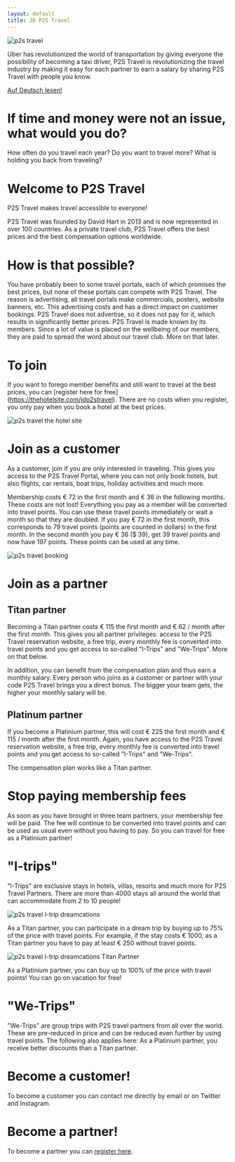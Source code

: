 ```yaml
---
layout: default
title: JD P2S Travel
---
```


<img class = "d-block w-100 img-fluid" src = "/ assets / FrontPage / P2S.png" alt = "p2s travel">

<p class="intro">Uber has revolutionized the world of transportation by giving everyone the possibility of becoming a taxi driver, P2S Travel is revolutionizing the travel industry by making it easy for each partner to earn a salary by sharing P2S Travel with people you know.</p>

[Auf Deutsch lesen!](https://jdtravelp2s.github.io/)

# If time and money were not an issue, what would you do?

How often do you travel each year? Do you want to travel more? What is holding you back from traveling?

# Welcome to P2S Travel

P2S Travel makes travel accessible to everyone!

P2S Travel was founded by David Hart in 2013 and is now represented in over 100 countries. As a private travel club, P2S Travel offers the best prices and the best compensation options worldwide.

# How is that possible?

You have probably been to some travel portals, each of which promises the best prices, but none of these portals can compete with P2S Travel. The reason is advertising, all travel portals make commercials, posters, website banners, etc. This advertising costs and has a direct impact on customer bookings. P2S Travel does not advertise, so it does not pay for it, which results in significantly better prices. P2S Travel is made known by its members. Since a lot of value is placed on the wellbeing of our members, they are paid to spread the word about our travel club. More on that later.

# To join

If you want to forego member benefits and still want to travel at the best prices, you can [register here for free] (https://thehotelsite.com/jdp2stravel). There are no costs when you register, you only pay when you book a hotel at the best prices.

<img class = "d-block w-100 img-fluid" src = "/ assets / FrontPage / thehotelsite.png" alt = "p2s travel the hotel site">

# Join as a customer

As a customer, join if you are only interested in traveling. This gives you access to the P2S Travel Portal, where you can not only book hotels, but also flights, car rentals, boat trips, holiday activities and much more.

Membership costs € 72 in the first month and € 36 in the following months. These costs are not lost! Everything you pay as a member will be converted into travel points. You can use these travel points immediately or wait a month
so that they are doubled. If you pay € 72 in the first month, this corresponds to 79 travel points (points are counted in dollars) in the first month. In the second month you pay € 36 ($ 39), get 39 travel points and now have 197 points. These points can be used at any time.

<img class = "d-block w-100 img-fluid" src = "/ assets / FrontPage / P2SBooking.png" alt = "p2s travel booking">

# Join as a partner

## Titan partner

Becoming a Titan partner costs € 115 the first month and € 62 / month after the first month. This gives you all partner privileges: access to the P2S Travel reservation website, a free trip, every monthly fee is converted into travel points and you get access to so-called "I-Trips" and "We-Trips". More on that below.

In addition, you can benefit from the compensation plan and thus earn a monthly salary. Every person who joins as a customer or partner with your code P2S Travel brings you a direct bonus. The bigger your team gets, the higher your monthly salary will be.

## Platinum partner

If you become a Platinium partner, this will cost € 225 the first month and € 115 / month after the first month. Again, you have access to the P2S Travel reservation website, a free trip, every monthly fee is converted into travel points and you get access to so-called "I-Trips" and "We-Trips".

The compensation plan works like a Titan partner.


# Stop paying membership fees

As soon as you have brought in three team partners, your membership fee will be paid. The fee will continue to be converted into travel points and can be used as usual even without you having to pay. So you can travel for free as a Platinium partner!

# "I-trips"

"I-Trips" are exclusive stays in hotels, villas, resorts and much more for P2S Travel Partners. There are more than 4000 stays all around the world that can accommodate from 2 to 10 people!

<img class = "d-block w-100 img-fluid" src = "/ assets / FrontPage / I-trip.png" alt = "p2s travel I-trip dreamcations">

As a Titan partner, you can participate in a dream trip by buying up to 75% of the price with travel points. For example, if the stay costs € 1000, as a Titan partner you have to pay at least € 250 without travel points.

<img class = "d-block w-100 img-fluid" src = "/ assets / FrontPage / India.jpg" alt = "p2s travel I-trip dreamcations Titan Partner">

As a Platinium partner, you can buy up to 100% of the price with travel points! You can go on vacation for free!

# "We-Trips"

"We-Trips" are group trips with P2S travel partners from all over the world. These are pre-reduced in price and can be reduced even further by using travel points. The following also applies here: As a Platinium partner, you receive better discounts than a Titan partner.

# Become a customer!

To become a customer you can contact me directly by email or on Twitter and Instagram.

# Become a partner!

To become a partner you can [register here](https://p2stravel.com/join/jdtravelp2s).
